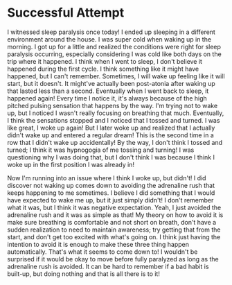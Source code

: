 # Successful Attempt

I witnessed sleep paralysis once today! I ended up sleeping in a different environment around the house. I was super cold when waking up in the morning. I got up for a little and realized the conditions were right for sleep paralysis occurring, especially considering I was cold like both days on the trip where it happened. I think when I went to sleep, I don't believe it happened during the first cycle. I think something like it might have happened, but I can't remember. Sometimes, I will wake up feeling like it will start, but it doesn't. It might've actually been post-atonia after waking up that lasted less than a second. Eventually when I went back to sleep, it happened again! Every time I notice it, it's always because of the high pitched pulsing sensation that happens by the way. I'm trying not to wake up, but I noticed I wasn't really focusing on breathing that much. Eventually, I think the sensations stopped and I noticed that I tossed and turned. I was like great, I woke up again! But I later woke up and realized that I actually didn't wake up and entered a regular dream! This is the second time in a row that I didn't wake up accidentally! By the way, I don't think I tossed and turned; I think it was hypnogogia of me tossing and turning! I was questioning why I was doing that, but I don't think I was because I think I woke up in the first position I was already in!

Now I'm running into an issue where I think I woke up, but didn't! I did discover not waking up comes down to avoiding the adrenaline rush that keeps happening to me sometimes. I believe I did something that I would have expected to wake me up, but it just simply didn't! I don't remember what it was, but I think it was negative expectation. Yeah, I just avoided the adrenaline rush and it was as simple as that! My theory on how to avoid it is make sure breathing is comfortable and not short on breath, don't have a sudden realization to need to maintain awareness; try getting that from the start, and don't get too excited with what's going on. I think just having the intention to avoid it is enough to make these three thing happen automatically. That's what it seems to come down to! I wouldn't be surprised if it would be okay to move before fully paralyzed as long as the adrenaline rush is avoided. It can be hard to remember if a bad habit is built-up, but doing nothing and that is all there is to it! 
